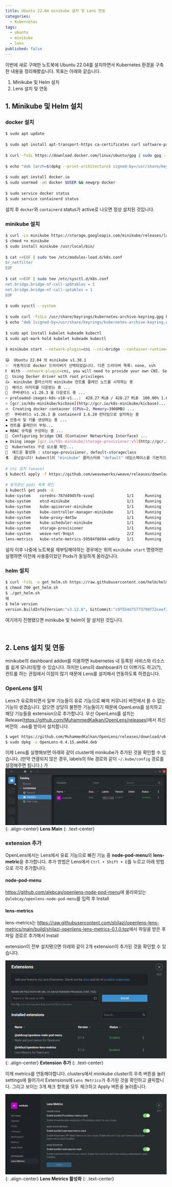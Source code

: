 ```yaml
---
title: Ubuntu 22.04 minikube 설치 및 Lens 연동
categories:
  - Kubernetes
tags:
  - ubuntu
  - minikube
  - lens
published: false
---
```


이번에 새로 구매한 노트북에 Ubuntu 22.04를 설치하면서 Kubernetes 환경을 구축한 내용을 정리해봤습니다. 목표는 아래와 같습니다.

1. Minikube 및 Helm 설치
2. Lens 설치 및 연동

## 1. Minikube 및 Helm 설치

### docker 설치

```bash
$ sudo apt update

$ sudo apt install apt-transport-https ca-certificates curl software-properties-common

$ curl -fsSL https://download.docker.com/linux/ubuntu/gpg | sudo gpg --dearmor -o /usr/share/keyrings/docker-archive-keyring.gpg

$ echo "deb [arch=$(dpkg --print-architecture) signed-by=/usr/share/keyrings/docker-archive-keyring.gpg] https://download.docker.com/linux/ubuntu $(lsb_release -cs) stable" | sudo tee /etc/apt/sources.list.d/docker.list > /dev/null

$ sudo apt install docker.io
$ sudo usermod -aG docker $USER && newgrp docker

$ sudo service docker status
$ sudo service containerd status
```

설치 후 `docker`와 `containerd` status가 active로 나오면 정상 설치된 것입니다.


### minikube 설치

```bash
$ curl -Lo minikube https://storage.googleapis.com/minikube/releases/latest/minikube-linux-amd64
$ chmod +x minikube
$ sudo install minikube /usr/local/bin/

$ cat <<EOF | sudo tee /etc/modules-load.d/k8s.conf
br_netfilter
EOF

$ cat <<EOF | sudo tee /etc/sysctl.d/k8s.conf
net.bridge.bridge-nf-call-ip6tables = 1
net.bridge.bridge-nf-call-iptables = 1
EOF

$ sudo sysctl --system

$ sudo curl -fsSLo /usr/share/keyrings/kubernetes-archive-keyring.gpg https://packages.cloud.google.com/apt/doc/apt-key.gpg
$ echo "deb [signed-by=/usr/share/keyrings/kubernetes-archive-keyring.gpg] https://apt.kubernetes.io/ kubernetes-xenial main" | sudo tee /etc/apt/sources.list.d/kubernetes.list

$ sudo apt install kubelet kubeadm kubectl
$ sudo apt-mark hold kubelet kubeadm kubectl

$ minikube start --network-plugin=cni --cni=bridge --container-runtime=containerd --bootstrapper=kubeadm

😄  Ubuntu 22.04 의 minikube v1.30.1
✨  자동적으로 docker 드라이버가 선택되었습니다. 다른 드라이버 목록: none, ssh
❗  With --network-plugin=cni, you will need to provide your own CNI. See --cni flag as a user-friendly alternative
📌  Using Docker driver with root privileges
👍  minikube 클러스터의 minikube 컨트롤 플레인 노드를 시작하는 중
🚜  베이스 이미지를 다운받는 중 ...
💾  쿠버네티스 v1.26.3 을 다운로드 중 ...
> preloaded-images-k8s-v18-v1...:  428.27 MiB / 428.27 MiB  100.00% 1.66 Mi
> [gcr.io/k8s-minikube/kicbase](http://gcr.io/k8s-minikube/kicbase)...:  373.53 MiB / 373.53 MiB  100.00% 1.34 Mi
🔥  Creating docker container (CPUs=2, Memory=3900MB) ...
📦  쿠버네티스 v1.26.3 을 containerd 1.6.20 런타임으로 설치하는 중
▪ 인증서 및 키를 생성하는 중 ...
▪ 컨트롤 플레인이 부팅...
▪ RBAC 규칙을 구성하는 중 ...
🔗  Configuring bridge CNI (Container Networking Interface) ...
▪ Using image [gcr.io/k8s-minikube/storage-provisioner:v5](http://gcr.io/k8s-minikube/storage-provisioner:v5)
🔎  Kubernetes 구성 요소를 확인...
🌟  애드온 활성화 : storage-provisioner, default-storageclass
🏄  끝났습니다! kubectl이 "minikube" 클러스터와 "default" 네임스페이스를 기본적으로 사용하도록 구성되었습니다.

# cni 설치 (weave)
$ kubectl apply -f https://github.com/weaveworks/weave/releases/download/v2.8.1/weave-daemonset-k8s.yaml

# 동작중인 pods 목록 확인
$ kubectl get pods -A
kube-system    coredns-787d4945fb-svxql              1/1     Running   0               10m
kube-system    etcd-minikube                         1/1     Running   0               10m
kube-system    kube-apiserver-minikube               1/1     Running   0               10m
kube-system    kube-controller-manager-minikube      1/1     Running   0               10m
kube-system    kube-proxy-4mt5w                      1/1     Running   0               10m
kube-system    kube-scheduler-minikube               1/1     Running   0               10m
kube-system    storage-provisioner                   1/1     Running   0               10m
kube-system    weave-net-9nqst                       2/2     Running   0               12m
lens-metrics   kube-state-metrics-59584f8694-wdktp   1/1     Running   0               10m

```

설치 이후 나중에 노트북을 재부팅해야하는 경우에는 위의 `minikube start` 명령어만 실행하면 이전에 사용중이었던 Pods가 동일하게 올라갑니다.

### helm 설치

```bash
$ curl -fsSL -o get_helm.sh https://raw.githubusercontent.com/helm/helm/main/scripts/get-helm-3
$ chmod 700 get_helm.sh
$ ./get_helm.sh
에
$ helm version
version.BuildInfo{Version:"v3.12.0", GitCommit:"c9f554d75773799f72ceef38c51210f1842a1dea", GitTreeState:"clean", GoVersion:"go1.20.3"}
```

여기까지 진행됐으면 minikube 및 helm이 잘 설치된 것입니다.

<br>

## 2. Lens 설치 및 연동
minikube의 dashboard addon를 이용하면 kubernetes 내 등록된 서비스와 리소스를 쉽게 모니터링할 수 있습니다. 하지만 Lens의 dashboard가 더 이쁘기도 하고(?), 컨트롤 하는 관점에서 이점이 많기 때문에 Lens를 설치해서 연동하도록 하겠습니다.

### OpenLens 설치
Lens가 유료화되면서 일부 기능들이 유료 기능으로 빠져 커뮤니티 버전에서 쓸 수 없는 기능이 생겼습니다. 없으면 상당히 불편한 기능들이기 때문에 OpenLens를 설치하고 해당 기능들을 extension으로 추가합니다. 우선 OpenLens를 설치는 Release(<https://github.com/MuhammedKalkan/OpenLens/releases>)에서 최신버전의 `.deb`를 받아서 설치합니다.

```bash
$ wget https://github.com/MuhammedKalkan/OpenLens/releases/download/v6.4.15/OpenLens-6.4.15.amd64.deb
$ sudo dpkg -i OpenLens-6.4.15.amd64.deb
```

이제 Lens를 실행해보면 아래와 같이 cluster에 minikube가 추가된 것을 확인할 수 있습니다.
(만약 연결되지 않은 경우, labels의 file 경로와 같이 `~/.kube/config` 경로를 설정해주면 됩니다.)
가
![lens main](/assets/images/posts/2023-7-1-ubuntu-minikube-and-lens/lens_main.png){: .align-center}
**Lens Main**
{: .text-center}

### extension 추가
OpenLens에서는 Lens에서 유료 기능으로 빠진 기능 중 **node-pod-menu**와 **lens-metric**을 추가합니다. 추가 방법은 Lens에서 `Ctrl + Shift + E`를 누르고 아래 방법으로 각각 추가합니다.

#### node-pod-menu
<https://github.com/alebcay/openlens-node-pod-menu>에 올라와있는 `@alebcay/openlens-node-pod-menu`를 입력 후 Install

#### lens-metrics
lens-metrics는 <https://raw.githubusercontent.com/shilazi/openlens-lens-metrics/main/build/shilazi-openlens-lens-metrics-0.1.0.tgz>에서 파일을 받은 후 파일 경로르 추가해서 Install

extension이 전부 설치됐으면 아래와 같이 2개 extension이 추가된 것을 확인할 수 있습니다.

![extensions](/assets/images/posts/2023-7-1-ubuntu-minikube-and-lens/lens_extension_install.png){: .align-center}
**Extension 추가**
{: .text-center}

이제 metrics를 연동해야합니다. clusters에서 minikube cluster의 우측 버튼을 눌러 settings에 들어가서 Extensions에 `Lens Metrics`가 추가된 것을 확인하고 클릭합니다. 그리고 보이는 3개 체크 항목을 모두 체크하고 Apply 버튼을 눌러줍니다.

![extensions](/assets/images/posts/2023-7-1-ubuntu-minikube-and-lens/lens_metrics.png){: .align-center}
**Lens Metrics 활성화**
{: .text-center}

